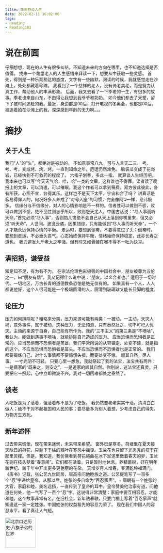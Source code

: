 ```yaml
---
title: 季羡林谈人生
date: 2022-02-11 16:02:00
tags:
- Reading
- Reading101
---
```


# 说在前面
仔细想想，现在的人生有很多纠结，不知道未来的方向在哪里，也不知道选择是否值得。
找来一个耄耋老人的人生感悟来拜读一下，想要从中获取一些灵感。
首先，得到是一种乐观豁达的态度，文字有一些幽默，阅读的时候，我就感觉走在沙滩上，处处都藏着珍珠。
我看到了一个慈祥的老人，没有倚老卖老，而是努力认真工作，帮助他人的丰满形象。
后面，我又去看了一下季老的一生，有很多的故事。季老也来自山东，不由得让我想到我爷爷和奶奶。
如今他们都去了天堂，留下了被时间追赶的我。最近，身边都是00后，打开电视的冬奥会，也都是00后，被追着拍在沙滩上的我，深深感到年龄的无力啊。。。

# 摘抄
## 关于人生
我们“人”的“生”，都绝对是被动的。
不如意事常八九，可与人言无二三。
考、考、考，变成烤、烤、烤，一直到知命之年，厄运仍然难免。
脑袋瓜变成了花岗岩，已经快到不可救药的程度了。
六指子划拳，多此一指。
就算谈人生经历吧，我本来也可以写“今天天气哈，哈，哈”一类的文章，这样谁也不得罪，读者读了晚报上的文章，可以消遣，可以催眠。我这个作者可以拿到稿费。双方彼此彼此，各有所获，心照不宣，各得其乐。这样岂不是天下太平，宇宙和合了吗？
讲真话是容易得罪人的，何况好多人养成了“对号入座”的习惯，完全像阿Q一样，忌讳极多。
信缘分与不信缘分，对人的心情影响是不一样的。信者胜可以做到不骄，败可以做到不馁，绝不至胜则忘乎所以，败则怨天尤人。中国古话说：“尽人事而听天命。”首先必须“尽人事”，否则馅儿饼绝不会自己从天上落到你嘴里来，但又必须“听天命”。人世间，波诡云谲，因果错综，只有能做到“尽人事而听天命”，一个人才能永远保持心情的平衡。
走运时，要想到倒霉，不要得意过了头；倒霉时，要想到走运，不必垂头丧气。心态始终保持平衡，情绪始终保持稳定，此亦长寿之道也。
我力避发九斤老太之牢骚，但有时又如骨鲠在喉不得不一吐为快耳。

## 满招损，谦受益
知足知不足，有为有不为。
在宗法伦理色彩极强的中国社会中，朋友被尊为五伦之一，曰“朋友有信”。我又记得什么说中说：“朋友，以义合者也。”
适用于一切时代、一切地区，万古长青的道德教条恐怕是绝无仅有的。
如果真有一个人，人人都说他好，这个人很可能是一个极端圆滑的人，圆滑到玻璃球又能长只脚的程度。

## 论压力
压力如何排除呢？粗略来分类，压力来源可能有两类：一被动，一主动。天灾人祸，意外事件，属于被动，这种压力，无法预测，只有泰然处之，切不可杞人忧天。主动的来源于自身，自己能有所作为。我的“三不主义”的第三条是“不嘀咕”，我认为，能做到遇事不嘀咕，就能排除自己造成的压力。
应当恐惧而恐惧者是正常的。应当恐惧而不恐惧者是英雄。我们平常所说的从容镇定、处变不惊，就是指的这个。不应当恐惧而恐惧者是孱头。不应当恐惧而不恐惧者也是正常的。
我们都要锻炼自己，对什么事情都不要惊慌失措，而要处变不惊。
顺其自然，尽人事。
一寸光阴不可轻。
只要心里一想急，我就祭起了我的法宝，法宝共有两件：一是儒家的“既来之，则安之”，一是道家的顺其自然。你别说，这法宝还真灵，只要把它一祭起，心中立即微波不兴，我对一切困难都处之泰然了。
## 谈老
人吃饭是为了活着，但活着却不是为了吃饭。
我仍然要老老实实干活，清清白白做人；绝不干对不起祖国和人民的事；要尽量多为别人着想，少考虑自己的得失。
万物方生方死。
## 新年述怀
过去带来惆怅，现在带来迷惘，未来带来希望。
窗外已是寒冬。荷塘里在夏天接天映日的荷花，只剩下干枯的残叶在寒风中摇曳。玉兰花也只留下光秃秃的枝干在那里苦撑。但是，我知道，我仿佛看到荷花蜷曲在冰下淤泥里做着春天的梦，玉兰花则在枝头梦着“春意闹”。它们都在活着，只是暂时地休息，养精蓄锐，好在明年新世纪、新千年中开出更多更艳丽的花朵。
天增岁月人增寿，春满乾坤福满门。
《唐书》记载，张公艺九世同居，唐高宗问他睦族之道。公艺提笔写了一百多个“忍”字递给皇帝。从那以后，姓张的多自命为“百忍家声”。= 唐朝有一个姓张的大官，家庭和睦，美名远扬，一直传到了皇帝的耳中。皇帝赞美他治家有道，问他道在何处，他一气写了一百个“忍”字。这说得非常清楚：家庭中要互相容忍，才能和睦。这个故事非常有名。在旧社会，新年贴春联，只要门楣上写着“百忍家声”就知道这一家一定姓张。中国姓张的权益祖先的容忍为荣了。
现在我们中国人的容忍水平，看了真让人气短。

<img src="../../../../../pics/reading/jxltrs/cover.PNG" alt="北京口述历史·八旗子弟的世界" width="100">
